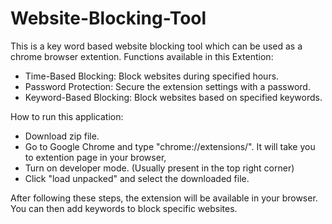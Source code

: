 # Website-Blocking-Tool
This is a key word based website blocking tool which can be used as a chrome browser extention. 
Functions available in this Extention:
- Time-Based Blocking: Block websites during specified hours.
- Password Protection: Secure the extension settings with a password.
- Keyword-Based Blocking: Block websites based on specified keywords.

How to run this application:
- Download zip file.
- Go to Google Chrome and type "chrome://extensions/". It will take you to extention page in your browser,
- Turn on developer mode. (Usually present in the top right corner)
- Click "load unpacked" and select the downloaded file.

After following these steps, the extension will be available in your browser. You can then add keywords to block specific websites.
